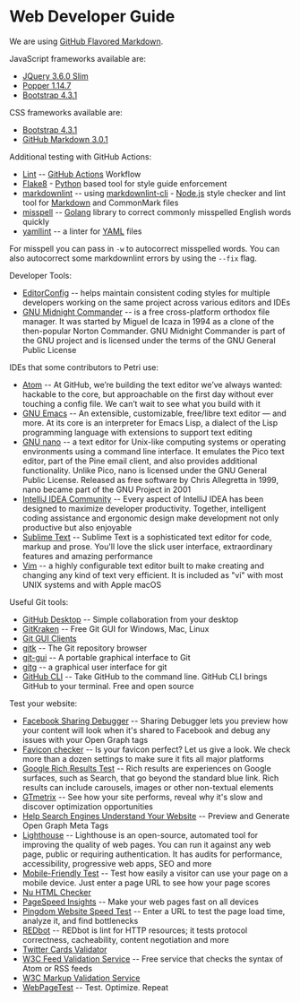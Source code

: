 # Web Developer Guide

We are using [GitHub Flavored Markdown](https://github.github.com/gfm/).

JavaScript frameworks available are:

- [JQuery 3.6.0 Slim](https://code.jquery.com/jquery-3.6.0.slim.js)
- [Popper 1.14.7](https://cdnjs.cloudflare.com/ajax/libs/popper.js/1.14.7/umd/popper.js)
- [Bootstrap 4.3.1](https://stackpath.bootstrapcdn.com/bootstrap/4.3.1/js/bootstrap.js)

CSS frameworks available are:

- [Bootstrap 4.3.1](https://stackpath.bootstrapcdn.com/bootstrap/4.3.1/css/bootstrap.css)
- [GitHub Markdown 3.0.1](https://cdnjs.cloudflare.com/ajax/libs/github-markdown-css/3.0.1/github-markdown.css)

Additional testing with GitHub Actions:

- [Lint](.github/workflows/lint.yml) -- [GitHub Actions](https://docs.github.com/en/actions) Workflow
- [Flake8](https://flake8.pycqa.org/en/latest/) - [Python](https://www.python.org/) based tool for style guide enforcement
- [markdownlint](https://github.com/DavidAnson/markdownlint) -- using [markdownlint-cli](https://github.com/igorshubovych/markdownlint-cli) - [Node.js](https://nodejs.org/) style checker and lint tool for [Markdown](https://daringfireball.net/projects/markdown/) and CommonMark files
- [misspell](https://github.com/client9/misspell) -- [Golang](https://golang.org/) library to correct commonly misspelled English words quickly
- [yamllint](https://yamllint.readthedocs.io/en/stable/) -- a linter for [YAML](https://yaml.org/) files

For misspell you can pass in `-w` to autocorrect misspelled words. You can also autocorrect some markdownlint
errors by using the `--fix` flag.

Developer Tools:

- [EditorConfig](https://editorconfig.org/) -- helps maintain consistent coding styles for multiple developers working on the same project across various editors and IDEs
- [GNU Midnight Commander](http://midnight-commander.org/) -- is a free cross-platform orthodox file manager. It was started by Miguel de Icaza in 1994 as a clone of the then-popular Norton Commander. GNU Midnight Commander is part of the GNU project and is licensed under the terms of the GNU General Public License

IDEs that some contributors to Petri use:

- [Atom](https://atom.io/) -- At GitHub, we’re building the text editor we’ve always wanted: hackable to the core, but approachable on the first day without ever touching a config file. We can’t wait to see what you build with it
- [GNU Emacs](https://www.gnu.org/software/emacs/) -- An extensible, customizable, free/libre text editor — and more. At its core is an interpreter for Emacs Lisp, a dialect of the Lisp programming language with extensions to support text editing
- [GNU nano](https://www.nano-editor.org/) -- a text editor for Unix-like computing systems or operating environments using a command line interface. It emulates the Pico text editor, part of the Pine email client, and also provides additional functionality. Unlike Pico, nano is licensed under the GNU General Public License. Released as free software by Chris Allegretta in 1999, nano became part of the GNU Project in 2001
- [IntelliJ IDEA Community](https://www.jetbrains.com/idea/) -- Every aspect of IntelliJ IDEA has been designed to maximize developer productivity. Together, intelligent coding assistance and ergonomic design make development not only productive but also enjoyable
- [Sublime Text](https://www.sublimetext.com/) -- Sublime Text is a sophisticated text editor for code, markup and prose. You'll love the slick user interface, extraordinary features and amazing performance
- [Vim](https://www.vim.org/) -- a highly configurable text editor built to make creating and changing any kind of text very efficient. It is included as "vi" with most UNIX systems and with Apple macOS

Useful Git tools:

- [GitHub Desktop](https://desktop.github.com/) -- Simple collaboration from your desktop
- [GitKraken](https://www.gitkraken.com/) -- Free Git GUI for Windows, Mac, Linux
- [Git GUI Clients](https://git-scm.com/downloads/guis)
- [gitk](https://git-scm.com/docs/gitk) -- The Git repository browser
- [git-gui](https://git-scm.com/docs/git-gui) -- A portable graphical interface to Git
- [gitg](https://gitlab.gnome.org/GNOME/gitg) -- a graphical user interface for git
- [GitHub CLI](https://cli.github.com/) -- Take GitHub to the command line. GitHub CLI brings GitHub to your terminal. Free and open source

Test your website:

- [Facebook Sharing Debugger](https://developers.facebook.com/tools/debug/) -- Sharing Debugger lets you preview how your content will look when it's shared to Facebook and debug any issues with your Open Graph tags
- [Favicon checker](https://realfavicongenerator.net/favicon_checker) -- Is your favicon perfect? Let us give a look. We check more than a dozen settings to make sure it fits all major platforms
- [Google Rich Results Test](https://search.google.com/test/rich-results) -- Rich results are experiences on Google surfaces, such as Search, that go beyond the standard blue link. Rich results can include carousels, images or other non-textual elements
- [GTmetrix](https://gtmetrix.com/) -- See how your site performs, reveal why it's slow and discover optimization opportunities
- [Help Search Engines Understand Your Website](https://www.opengraph.xyz/) -- Preview and Generate Open Graph Meta Tags
- [Lighthouse](https://developers.google.com/web/tools/lighthouse) -- Lighthouse is an open-source, automated tool for improving the quality of web pages. You can run it against any web page, public or requiring authentication. It has audits for performance, accessibility, progressive web apps, SEO and more
- [Mobile-Friendly Test](https://search.google.com/test/mobile-friendly) -- Test how easily a visitor can use your page on a mobile device. Just enter a page URL to see how your page scores
- [Nu HTML Checker](https://validator.w3.org/nu/)
- [PageSpeed Insights](https://developers.google.com/speed/pagespeed/insights/) -- Make your web pages fast on all devices
- [Pingdom Website Speed Test](https://tools.pingdom.com/) -- Enter a URL to test the page load time, analyze it, and find bottlenecks
- [REDbot](https://redbot.org/) -- REDbot is lint for HTTP resources; it tests protocol correctness, cacheability, content negotiation and more
- [Twitter Cards Validator](https://cards-dev.twitter.com/validator)
- [W3C Feed Validation Service](https://validator.w3.org/feed/) -- Free service that checks the syntax of Atom or RSS feeds
- [W3C Markup Validation Service](https://validator.w3.org/)
- [WebPageTest](https://www.webpagetest.org/) -- Test. Optimize. Repeat
